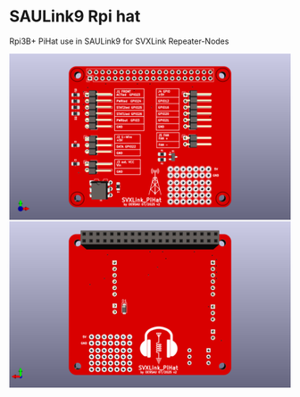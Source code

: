 # SAULink9 Rpi hat
Rpi3B+ PiHat use in SAULink9 for SVXLink Repeater-Nodes

![PCB](SVXLink_PiHat_v2.png)
![PCB](SVXLink_PiHat_v2_back.png)
